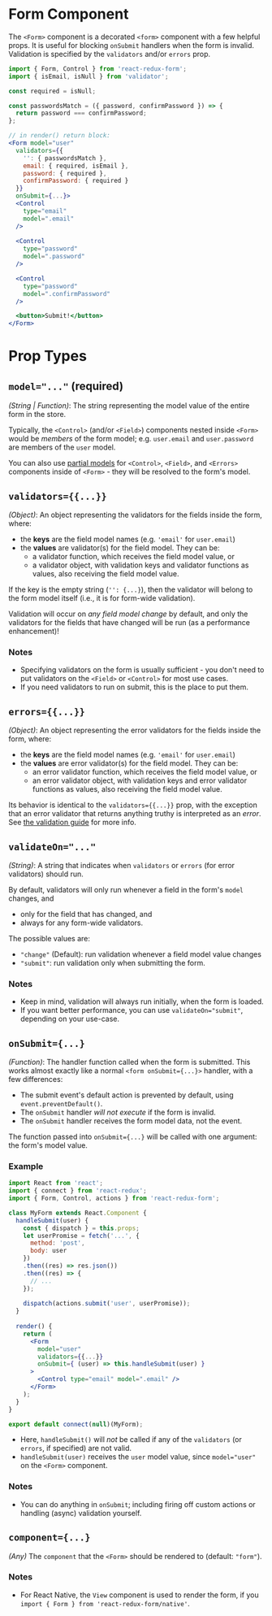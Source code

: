 # Form Component

The `<Form>` component is a decorated `<form>` component with a few helpful props. It is useful for blocking `onSubmit` handlers when the form is invalid. Validation is specified by the `validators` and/or `errors` prop.

```jsx
import { Form, Control } from 'react-redux-form';
import { isEmail, isNull } from 'validator';

const required = isNull;

const passwordsMatch = ({ password, confirmPassword }) => {
  return password === confirmPassword;
};

// in render() return block:
<Form model="user"
  validators={{
    '': { passwordsMatch },
    email: { required, isEmail },
    password: { required },
    confirmPassword: { required }
  }}
  onSubmit={...}>
  <Control
    type="email"
    model=".email"
  />
  
  <Control
    type="password"
    model=".password"
  />

  <Control
    type="password"
    model=".confirmPassword"
  />

  <button>Submit!</button>
</Form>
```

# Prop Types

## `model="..."` (required)
_(String | Function)_: The string representing the model value of the entire form in the store.

Typically, the `<Control>` (and/or `<Field>`) components nested inside `<Form>` would be _members_ of the form model; e.g. `user.email` and `user.password` are members of the `user` model.

You can also use [partial models](../guides/partial-models) for `<Control>`, `<Field>`, and `<Errors>` components inside of `<Form>` - they will be resolved to the form's model.

## `validators={{...}}`
_(Object)_: An object representing the validators for the fields inside the form, where:

- the **keys** are the field model names (e.g. `'email'` for `user.email`)
- the **values** are validator(s) for the field model. They can be:
  - a validator function, which receives the field model value, or
  - a validator object, with validation keys and validator functions as values, also receiving the field model value.

If the key is the empty string (`'': {...}`), then the validator will belong to the form model itself (i.e., it is for form-wide validation).

Validation will occur on _any field model change_ by default, and only the validators for the fields that have changed will be run (as a performance enhancement)!

### Notes
- Specifying validators on the form is usually sufficient - you don't need to put validators on the `<Field>` or `<Control>` for most use cases.
- If you need validators to run on submit, this is the place to put them.

## `errors={{...}}`
_(Object)_: An object representing the error validators for the fields inside the form, where:

- the **keys** are the field model names (e.g. `'email'` for `user.email`)
- the **values** are error validator(s) for the field model. They can be:
  - an error validator function, which receives the field model value, or
  - an error validator object, with validation keys and error validator functions as values, also receiving the field model value.

Its behavior is identical to the `validators={{...}}` prop, with the exception that an error validator that returns anything truthy is interpreted as an _error_. See [the validation guide](../guides/validation) for more info.

## `validateOn="..."`
_(String)_: A string that indicates when `validators` or `errors` (for error validators) should run.

By default, validators will only run whenever a field in the form's `model` changes, and
- only for the field that has changed, and
- always for any form-wide validators.

The possible values are:
- `"change"` (Default): run validation whenever a field model value changes
- `"submit"`: run validation only when submitting the form.

### Notes
- Keep in mind, validation will always run initially, when the form is loaded.
- If you want better performance, you can use `validateOn="submit"`, depending on your use-case.

## `onSubmit={...}`
_(Function)_: The handler function called when the form is submitted. This works almost exactly like a normal `<form onSubmit={...}>` handler, with a few differences:

- The submit event's default action is prevented by default, using `event.preventDefault()`.
- The `onSubmit` handler _will not execute_ if the form is invalid.
- The `onSubmit` handler receives the form model data, not the event.

The function passed into `onSubmit={...}` will be called with one argument: the form's model value.

### Example
```jsx
import React from 'react';
import { connect } from 'react-redux';
import { Form, Control, actions } from 'react-redux-form';

class MyForm extends React.Component {
  handleSubmit(user) {
    const { dispatch } = this.props;
    let userPromise = fetch('...', {
      method: 'post',
      body: user
    })
    .then((res) => res.json())
    .then((res) => {
      // ...
    });
    
    dispatch(actions.submit('user', userPromise));
  }
  
  render() {
    return (
      <Form
        model="user"
        validators={{...}}
        onSubmit={ (user) => this.handleSubmit(user) }
      >
        <Control type="email" model=".email" />
      </Form>
    );
  }
}

export default connect(null)(MyForm);
```
- Here, `handleSubmit()` will _not_ be called if any of the `validators` (or `errors`, if specified) are not valid.
- `handleSubmit(user)` receives the `user` model value, since `model="user"` on the `<Form>` component.

### Notes
- You can do anything in `onSubmit`; including firing off custom actions or handling (async) validation yourself.

## `component={...}`
_(Any)_ The `component` that the `<Form>` should be rendered to (default: `"form"`).

### Notes
- For React Native, the `View` component is used to render the form, if you `import { Form } from 'react-redux-form/native'`.
